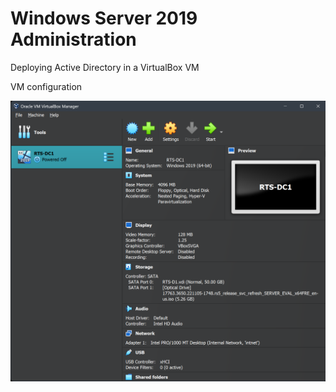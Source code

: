 # Windows Server 2019 Administration

Deploying Active Directory in a VirtualBox VM

VM configuration

![Untitled](Windows%20Server%202019%20Administration%20edc7fcc438ab4f4aba0854af25fd7339/Untitled.png)